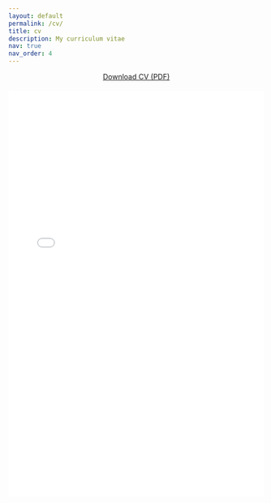 ```yaml
---
layout: default
permalink: /cv/
title: cv
description: My curriculum vitae
nav: true
nav_order: 4
---
```


<div style="text-align: center; margin-bottom: 20px;">
  <a href="{{ '/assets/pdf/cv.pdf' | relative_url }}" target="_blank" class="btn btn-primary">
    <i class="fas fa-download"></i> Download CV (PDF)
  </a>
</div>

<iframe src="{{ '/assets/pdf/cv.pdf' | relative_url }}" width="100%" height="800px" style="border: none;">
  <p>Your browser does not support PDFs. <a href="{{ '/assets/pdf/cv.pdf' | relative_url }}">Download the PDF</a>.</p>
</iframe>